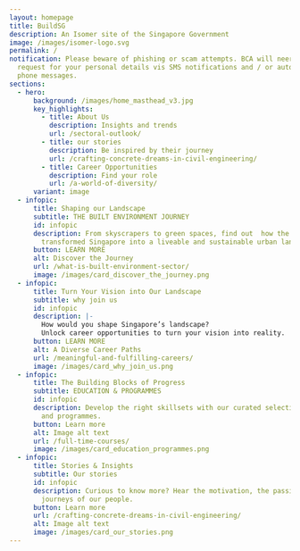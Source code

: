 ```yaml
---
layout: homepage
title: BuildSG
description: An Isomer site of the Singapore Government
image: /images/isomer-logo.svg
permalink: /
notification: Please beware of phishing or scam attempts. BCA will neer ask or
  request for your personal details vis SMS notifications and / or automated
  phone messages.
sections:
  - hero:
      background: /images/home_masthead_v3.jpg
      key_highlights:
        - title: About Us
          description: Insights and trends
          url: /sectoral-outlook/
        - title: our stories
          description: Be inspired by their journey
          url: /crafting-concrete-dreams-in-civil-engineering/
        - title: Career Opportunities
          description: Find your role
          url: /a-world-of-diversity/
      variant: image
  - infopic:
      title: Shaping our Landscape
      subtitle: THE BUILT ENVIRONMENT JOURNEY
      id: infopic
      description: From skyscrapers to green spaces, find out  how the sector
        transformed Singapore into a liveable and sustainable urban landscape.
      button: LEARN MORE
      alt: Discover the Journey
      url: /what-is-built-environment-sector/
      image: /images/card_discover_the_journey.png
  - infopic:
      title: Turn Your Vision into Our Landscape
      subtitle: why join us
      id: infopic
      description: |-
        How would you shape Singapore’s landscape?
        Unlock career opportunities to turn your vision into reality.
      button: LEARN MORE
      alt: A Diverse Career Paths
      url: /meaningful-and-fulfilling-careers/
      image: /images/card_why_join_us.png
  - infopic:
      title: The Building Blocks of Progress
      subtitle: EDUCATION & PROGRAMMES
      id: infopic
      description: Develop the right skillsets with our curated selection of education
        and programmes.
      button: Learn more
      alt: Image alt text
      url: /full-time-courses/
      image: /images/card_education_programmes.png
  - infopic:
      title: Stories & Insights
      subtitle: Our stories
      id: infopic
      description: Curious to know more? Hear the motivation, the passion and the
        journeys of our people.
      button: Learn more
      url: /crafting-concrete-dreams-in-civil-engineering/
      alt: Image alt text
      image: /images/card_our_stories.png
---
```

